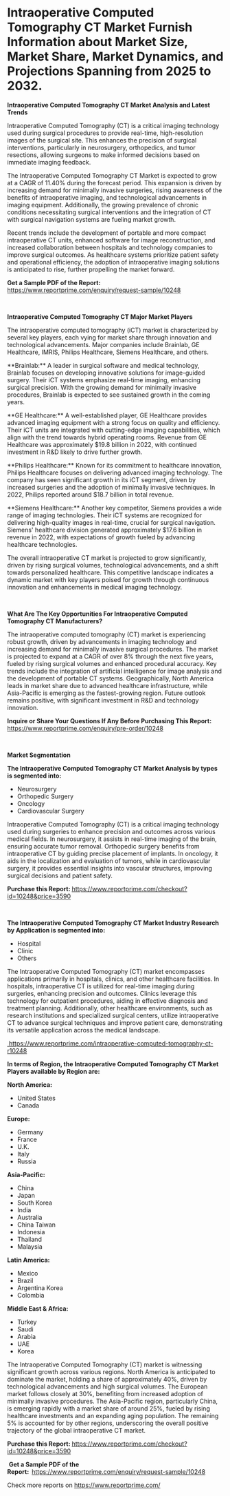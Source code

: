 <p><h1>Intraoperative Computed Tomography CT Market Furnish Information about Market Size, Market Share, Market Dynamics, and Projections Spanning from 2025 to 2032.</h1></p><p><strong>Intraoperative Computed Tomography CT Market Analysis and Latest Trends</strong></p>
<p><p>Intraoperative Computed Tomography (CT) is a critical imaging technology used during surgical procedures to provide real-time, high-resolution images of the surgical site. This enhances the precision of surgical interventions, particularly in neurosurgery, orthopedics, and tumor resections, allowing surgeons to make informed decisions based on immediate imaging feedback.</p><p>The Intraoperative Computed Tomography CT Market is expected to grow at a CAGR of 11.40% during the forecast period. This expansion is driven by increasing demand for minimally invasive surgeries, rising awareness of the benefits of intraoperative imaging, and technological advancements in imaging equipment. Additionally, the growing prevalence of chronic conditions necessitating surgical interventions and the integration of CT with surgical navigation systems are fueling market growth. </p><p>Recent trends include the development of portable and more compact intraoperative CT units, enhanced software for image reconstruction, and increased collaboration between hospitals and technology companies to improve surgical outcomes. As healthcare systems prioritize patient safety and operational efficiency, the adoption of intraoperative imaging solutions is anticipated to rise, further propelling the market forward.</p></p>
<p><strong>Get a Sample PDF of the Report:&nbsp;</strong> <a href="https://www.reportprime.com/enquiry/request-sample/10248?utm_campaign=3539&utm_medium=2&utm_source=Github&utm_content=ia&utm_term=20032025&utm_id=intraoperative-computed-tomography-ct">https://www.reportprime.com/enquiry/request-sample/10248</a></p>
<p>&nbsp;</p>
<p><strong>Intraoperative Computed Tomography CT Major Market Players</strong></p>
<p><p>The intraoperative computed tomography (iCT) market is characterized by several key players, each vying for market share through innovation and technological advancements. Major companies include Brainlab, GE Healthcare, IMRIS, Philips Healthcare, Siemens Healthcare, and others.</p><p>**Brainlab:** A leader in surgical software and medical technology, Brainlab focuses on developing innovative solutions for image-guided surgery. Their iCT systems emphasize real-time imaging, enhancing surgical precision. With the growing demand for minimally invasive procedures, Brainlab is expected to see sustained growth in the coming years.</p><p>**GE Healthcare:** A well-established player, GE Healthcare provides advanced imaging equipment with a strong focus on quality and efficiency. Their iCT units are integrated with cutting-edge imaging capabilities, which align with the trend towards hybrid operating rooms. Revenue from GE Healthcare was approximately $19.8 billion in 2022, with continued investment in R&D likely to drive further growth.</p><p>**Philips Healthcare:** Known for its commitment to healthcare innovation, Philips Healthcare focuses on delivering advanced imaging technology. The company has seen significant growth in its iCT segment, driven by increased surgeries and the adoption of minimally invasive techniques. In 2022, Philips reported around $18.7 billion in total revenue.</p><p>**Siemens Healthcare:** Another key competitor, Siemens provides a wide range of imaging technologies. Their iCT systems are recognized for delivering high-quality images in real-time, crucial for surgical navigation. Siemens' healthcare division generated approximately $17.6 billion in revenue in 2022, with expectations of growth fueled by advancing healthcare technologies.</p><p>The overall intraoperative CT market is projected to grow significantly, driven by rising surgical volumes, technological advancements, and a shift towards personalized healthcare. This competitive landscape indicates a dynamic market with key players poised for growth through continuous innovation and enhancements in medical imaging technology.</p></p>
<p>&nbsp;</p>
<p><strong>What Are The Key Opportunities For Intraoperative Computed Tomography CT Manufacturers?</strong></p>
<p><p>The intraoperative computed tomography (CT) market is experiencing robust growth, driven by advancements in imaging technology and increasing demand for minimally invasive surgical procedures. The market is projected to expand at a CAGR of over 8% through the next five years, fueled by rising surgical volumes and enhanced procedural accuracy. Key trends include the integration of artificial intelligence for image analysis and the development of portable CT systems. Geographically, North America leads in market share due to advanced healthcare infrastructure, while Asia-Pacific is emerging as the fastest-growing region. Future outlook remains positive, with significant investment in R&D and technology innovation.</p></p>
<p><strong>Inquire or Share Your Questions If Any Before Purchasing This Report:</strong> <a href="https://www.reportprime.com/enquiry/pre-order/10248?utm_campaign=3539&utm_medium=2&utm_source=Github&utm_content=ia&utm_term=20032025&utm_id=intraoperative-computed-tomography-ct">https://www.reportprime.com/enquiry/pre-order/10248</a></p>
<p>&nbsp;</p>
<p><strong>Market Segmentation</strong></p>
<p><strong>The Intraoperative Computed Tomography CT Market Analysis by types is segmented into:</strong></p>
<p><ul><li>Neurosurgery</li><li>Orthopedic Surgery</li><li>Oncology</li><li>Cardiovascular Surgery</li></ul></p>
<p><p>Intraoperative Computed Tomography (CT) is a critical imaging technology used during surgeries to enhance precision and outcomes across various medical fields. In neurosurgery, it assists in real-time imaging of the brain, ensuring accurate tumor removal. Orthopedic surgery benefits from intraoperative CT by guiding precise placement of implants. In oncology, it aids in the localization and evaluation of tumors, while in cardiovascular surgery, it provides essential insights into vascular structures, improving surgical decisions and patient safety.</p></p>
<p><strong>Purchase this Report:&nbsp;</strong><a href="https://www.reportprime.com/checkout?id=10248&price=3590&utm_campaign=3539&utm_medium=2&utm_source=Github&utm_content=ia&utm_term=20032025&utm_id=intraoperative-computed-tomography-ct">https://www.reportprime.com/checkout?id=10248&price=3590</a></p>
<p>&nbsp;</p>
<p><strong>The Intraoperative Computed Tomography CT Market Industry Research by Application is segmented into:</strong></p>
<p><ul><li>Hospital</li><li>Clinic</li><li>Others</li></ul></p>
<p><p>The Intraoperative Computed Tomography (CT) market encompasses applications primarily in hospitals, clinics, and other healthcare facilities. In hospitals, intraoperative CT is utilized for real-time imaging during surgeries, enhancing precision and outcomes. Clinics leverage this technology for outpatient procedures, aiding in effective diagnosis and treatment planning. Additionally, other healthcare environments, such as research institutions and specialized surgical centers, utilize intraoperative CT to advance surgical techniques and improve patient care, demonstrating its versatile application across the medical landscape.</p></p>
<p><a href="https://www.reportprime.com/intraoperative-computed-tomography-ct-r10248?utm_campaign=3539&utm_medium=2&utm_source=Github&utm_content=ia&utm_term=20032025&utm_id=intraoperative-computed-tomography-ct">&nbsp;https://www.reportprime.com/intraoperative-computed-tomography-ct-r10248</a></p>
<p><strong>In terms of Region, the Intraoperative Computed Tomography CT Market Players available by Region are:</strong></p>
<p>
    <p> <strong> North America: </strong>
        <ul>
            <li>United States</li>
            <li>Canada</li>
        </ul>
        </p> 
    <p> <strong> Europe: </strong>
        <ul>
            <li>Germany</li>
            <li>France</li>
            <li>U.K.</li>
            <li>Italy</li>
            <li>Russia</li>
        </ul>
        </p> 
    <p> <strong> Asia-Pacific: </strong>
        <ul>
            <li>China</li>
            <li>Japan</li>
            <li>South Korea</li>
            <li>India</li>
            <li>Australia</li>
            <li>China Taiwan</li>
            <li>Indonesia</li>
            <li>Thailand</li>
            <li>Malaysia</li>
        </ul>
        </p> 
    <p> <strong> Latin America: </strong>
        <ul>
            <li>Mexico</li>
            <li>Brazil</li>
            <li>Argentina Korea</li>
            <li>Colombia</li>
        </ul>
        </p> 
    <p> <strong> Middle East & Africa: </strong>
        <ul>
            <li>Turkey</li>
            <li>Saudi</li>
            <li>Arabia</li>
            <li>UAE</li>
            <li>Korea</li>
        </ul>
    </p>
    </p>
<p><p>The Intraoperative Computed Tomography (CT) market is witnessing significant growth across various regions. North America is anticipated to dominate the market, holding a share of approximately 40%, driven by technological advancements and high surgical volumes. The European market follows closely at 30%, benefiting from increased adoption of minimally invasive procedures. The Asia-Pacific region, particularly China, is emerging rapidly with a market share of around 25%, fueled by rising healthcare investments and an expanding aging population. The remaining 5% is accounted for by other regions, underscoring the overall positive trajectory of the global intraoperative CT market.</p></p>
<p><strong>Purchase this Report: </strong><a href="https://www.reportprime.com/checkout?id=10248&price=3590&utm_campaign=3539&utm_medium=2&utm_source=Github&utm_content=ia&utm_term=20032025&utm_id=intraoperative-computed-tomography-ct">https://www.reportprime.com/checkout?id=10248&price=3590</a></p>
<p>&nbsp;<strong>Get a Sample PDF of the Report:&nbsp;&nbsp;</strong><a href="https://www.reportprime.com/enquiry/request-sample/10248?utm_campaign=3539&utm_medium=2&utm_source=Github&utm_content=ia&utm_term=20032025&utm_id=intraoperative-computed-tomography-ct">https://www.reportprime.com/enquiry/request-sample/10248</a></p>
<p><strong></strong></p>
<p>Check more reports on <a href="https://www.reportprime.com/?utm_campaign=3539&utm_medium=2&utm_source=Github&utm_content=ia&utm_term=20032025&utm_id=intraoperative-computed-tomography-ct">https://www.reportprime.com/</a></p>